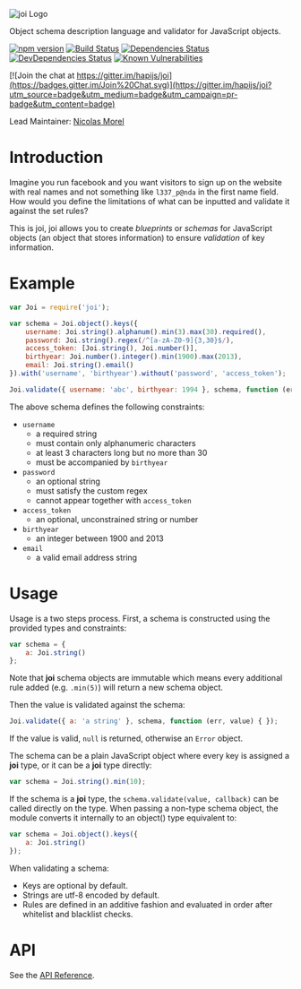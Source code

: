 ![joi Logo](https://raw.github.com/hapijs/joi/master/images/joi.png)

Object schema description language and validator for JavaScript objects.

[![npm version](https://badge.fury.io/js/joi.svg)](http://badge.fury.io/js/joi)
[![Build Status](https://secure.travis-ci.org/hapijs/joi.svg)](http://travis-ci.org/hapijs/joi)
[![Dependencies Status](https://david-dm.org/hapijs/joi.svg)](https://david-dm.org/hapijs/joi)
[![DevDependencies Status](https://david-dm.org/hapijs/joi/dev-status.svg)](https://david-dm.org/hapijs/joi#info=devDependencies)
[![Known Vulnerabilities](https://snyk.io/test/npm/joi/badge.svg)](https://snyk.io/test/npm/joi)

[![Join the chat at https://gitter.im/hapijs/joi](https://badges.gitter.im/Join%20Chat.svg)](https://gitter.im/hapijs/joi?utm_source=badge&utm_medium=badge&utm_campaign=pr-badge&utm_content=badge)

Lead Maintainer: [Nicolas Morel](https://github.com/marsup)

# Introduction

Imagine you run facebook and you want visitors to sign up on the website with real names and not something like `l337_p@nda` in the first name field. How would you define the limitations of what can be inputted and validate it against the set rules? 

This is joi, joi allows you to create *blueprints* or *schemas* for JavaScript objects (an object that stores information) to ensure *validation* of key information.


# Example

```javascript
var Joi = require('joi');

var schema = Joi.object().keys({
    username: Joi.string().alphanum().min(3).max(30).required(),
    password: Joi.string().regex(/^[a-zA-Z0-9]{3,30}$/),
    access_token: [Joi.string(), Joi.number()],
    birthyear: Joi.number().integer().min(1900).max(2013),
    email: Joi.string().email()
}).with('username', 'birthyear').without('password', 'access_token');

Joi.validate({ username: 'abc', birthyear: 1994 }, schema, function (err, value) { });  // err === null -> valid
```

The above schema defines the following constraints:
* `username`
    * a required string
    * must contain only alphanumeric characters
    * at least 3 characters long but no more than 30
    * must be accompanied by `birthyear`
* `password`
    * an optional string
    * must satisfy the custom regex
    * cannot appear together with `access_token`
* `access_token`
    * an optional, unconstrained string or number
* `birthyear`
    * an integer between 1900 and 2013
* `email`
    * a valid email address string

# Usage

Usage is a two steps process. First, a schema is constructed using the provided types and constraints:

```javascript
var schema = {
    a: Joi.string()
};
```

Note that **joi** schema objects are immutable which means every additional rule added (e.g. `.min(5)`) will return a
new schema object.

Then the value is validated against the schema:

```javascript
Joi.validate({ a: 'a string' }, schema, function (err, value) { });
```

If the value is valid, `null` is returned, otherwise an `Error` object.

The schema can be a plain JavaScript object where every key is assigned a **joi** type, or it can be a **joi** type directly:

```javascript
var schema = Joi.string().min(10);
```

If the schema is a **joi** type, the `schema.validate(value, callback)` can be called directly on the type. When passing a non-type schema object,
the module converts it internally to an object() type equivalent to:

```javascript
var schema = Joi.object().keys({
    a: Joi.string()
});
```

When validating a schema:

* Keys are optional by default.
* Strings are utf-8 encoded by default.
* Rules are defined in an additive fashion and evaluated in order after whitelist and blacklist checks.

# API
See the [API Reference](https://github.com/hapijs/joi/blob/v8.0.0/API.md).
